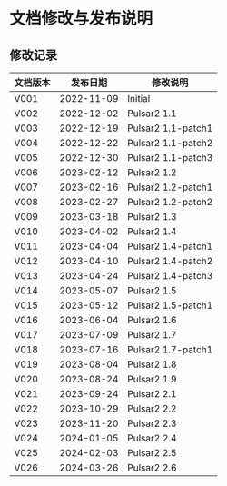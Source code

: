 # 文档修改与发布说明

## 修改记录

| 文档版本 | 发布日期 | 修改说明 |
| --- | --- | --- |
| V001 | 2022-11-09 | Initial |
| V002 | 2022-12-02 | Pulsar2 1.1 |
| V003 | 2022-12-19 | Pulsar2 1.1-patch1 |
| V004 | 2022-12-22 | Pulsar2 1.1-patch2 |
| V005 | 2022-12-30 | Pulsar2 1.1-patch3 |
| V006 | 2023-02-12 | Pulsar2 1.2 |
| V007 | 2023-02-16 | Pulsar2 1.2-patch1 |
| V008 | 2023-02-27 | Pulsar2 1.2-patch2 |
| V009 | 2023-03-18 | Pulsar2 1.3 |
| V010 | 2023-04-02 | Pulsar2 1.4 |
| V011 | 2023-04-04 | Pulsar2 1.4-patch1 |
| V012 | 2023-04-10 | Pulsar2 1.4-patch2 |
| V013 | 2023-04-24 | Pulsar2 1.4-patch3 |
| V014 | 2023-05-07 | Pulsar2 1.5 |
| V015 | 2023-05-12 | Pulsar2 1.5-patch1 |
| V016 | 2023-06-04 | Pulsar2 1.6 |
| V017 | 2023-07-09 | Pulsar2 1.7 |
| V018 | 2023-07-16 | Pulsar2 1.7-patch1 |
| V019 | 2023-08-04 | Pulsar2 1.8 |
| V020 | 2023-08-24 | Pulsar2 1.9 |
| V021 | 2023-09-24 | Pulsar2 2.1 |
| V022 | 2023-10-29 | Pulsar2 2.2 |
| V023 | 2023-11-20 | Pulsar2 2.3 |
| V024 | 2024-01-05 | Pulsar2 2.4 |
| V025 | 2024-02-03 | Pulsar2 2.5 |
| V026 | 2024-03-26 | Pulsar2 2.6 |
